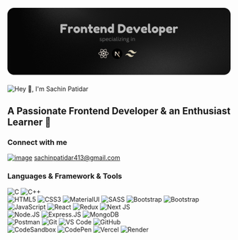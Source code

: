 


![Frontend Developer](image.png)



<img src="https://readme-typing-svg.demolab.com?font=Operator+Mono&size=37&duration=2800&pause=2000&color=6497b1&center=true&vCenter=true&width=940&height=50&lines=Hey%2C+👋+I'm+Sachin+Patidar" align="middle" alt="Hey 👋, I'm Sachin Patidar">

## A Passionate Frontend Developer & an Enthusiast Learner 💎


### Connect with me
[![image](https://github.com/harry413/sachin413/assets/73785500/36a95fcc-ca1e-4f96-acfb-4c0d6f03ba70)](https://www.linkedin.com/in/sachin-patidar-921578213/)
 sachinpatidar413@gmail.com



### Languages & Framework & Tools
![C](https://img.shields.io/badge/c-%2300599C.svg?style=for-the-badge&logo=c&logoColor=white)
![C++](https://img.shields.io/badge/c++-%2300599C.svg?style=for-the-badge&logo=c%2B%2B&logoColor=white)
<br/>
![HTML5](https://img.shields.io/badge/-HTML5-E34F26?style=plastic&logo=html5&logoColor=white)
![CSS3](https://img.shields.io/badge/-CSS3-1572B6?style=plastic&logo=css3)
![MaterialUI](https://img.shields.io/badge/-MatrialUI-0081CB?style=plastic&logo=material-UI)
![SASS](https://img.shields.io/badge/SASS-hotpink.svg?style=for-the-badge&logo=SASS&logoColor=white)
![Bootstrap](https://img.shields.io/badge/-Bootstrap-563D7C?style=plastic&logo=bootstrap)
![Bootstrap](https://img.shields.io/badge/-tailwindcss-563D7C?style=plastic&logo=tailwindcss)
<br/>
![JavaScript](https://img.shields.io/badge/-JavaScript-black?style=plastic&logo=javascript)
![React](https://img.shields.io/badge/-ReactJs-61DAFB?logo=react&logoColor=white&style=plastic)
![Redux](https://img.shields.io/badge/redux-%23593d88.svg?style=for-the-badge&logo=redux&logoColor=white)
![Next JS](https://img.shields.io/badge/Next-black?style=for-the-badge&logo=next.js&logoColor=white)
<br/>
![Node.JS](https://img.shields.io/badge/-Node.JS-black?style=plastic&logo=Node.js)
![Express.JS](https://img.shields.io/badge/-Express.JS-c7b198?style=plastic&logo=Express.JS)
![MongoDB](https://img.shields.io/badge/-MongoDB-black?style=plastic&logo=mongodb)
<br/>
![Postman](https://img.shields.io/badge/Postman-FF6C37?style=plastic&logo=postman)
![Git](https://img.shields.io/badge/-Git-black?style=plastic&logo=git)
![VS Code](https://img.shields.io/badge/-VS%20Code-007ACC?style=plastic&logo=visual-studio-code)
![GitHub](https://img.shields.io/badge/-GitHub-181717?style=plastic&logo=github) 
<br/>
![CodeSandbox](https://img.shields.io/badge/Codesandbox-040404?style=for-the-badge&logo=codesandbox&logoColor=DBDBDB)
![CodePen](https://img.shields.io/badge/CodePen-white?style=for-the-badge&logo=codepen&logoColor=black)
![Vercel](https://img.shields.io/badge/vercel-%23000000.svg?style=for-the-badge&logo=vercel&logoColor=white)
![Render](https://img.shields.io/badge/Render-%46E3B7.svg?style=for-the-badge&logo=render&logoColor=white)









